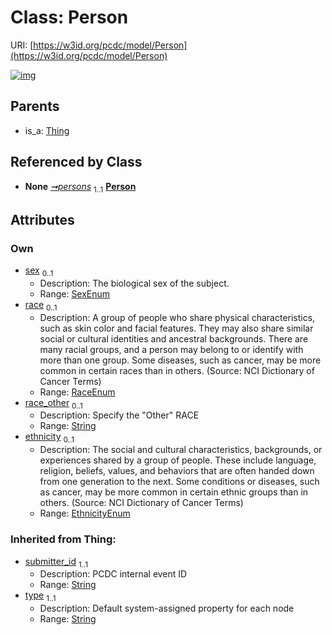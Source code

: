 
# Class: Person




URI: [https://w3id.org/pcdc/model/Person](https://w3id.org/pcdc/model/Person)


[![img](https://yuml.me/diagram/nofunky;dir:TB/class/[Thing],[Subject]++-%20persons%201..1>[Person&#124;sex:SexEnum%20%3F;race:RaceEnum%20%3F;race_other:string%20%3F;ethnicity:EthnicityEnum%20%3F;submitter_id(i):string;type(i):string],[Thing]^-[Person],[Subject])](https://yuml.me/diagram/nofunky;dir:TB/class/[Thing],[Subject]++-%20persons%201..1>[Person&#124;sex:SexEnum%20%3F;race:RaceEnum%20%3F;race_other:string%20%3F;ethnicity:EthnicityEnum%20%3F;submitter_id(i):string;type(i):string],[Thing]^-[Person],[Subject])

## Parents

 *  is_a: [Thing](Thing.md)

## Referenced by Class

 *  **None** *[➞persons](subject__persons.md)*  <sub>1..1</sub>  **[Person](Person.md)**

## Attributes


### Own

 * [sex](sex.md)  <sub>0..1</sub>
     * Description: The biological sex of the subject.
     * Range: [SexEnum](SexEnum.md)
 * [race](race.md)  <sub>0..1</sub>
     * Description: A group of people who share physical characteristics, such as skin color and facial features. They may also share similar social or cultural identities and ancestral backgrounds. There are many racial groups, and a person may belong to or identify with more than one group. Some diseases, such as cancer, may be more common in certain races than in others. (Source: NCI Dictionary of Cancer Terms)
     * Range: [RaceEnum](RaceEnum.md)
 * [race_other](race_other.md)  <sub>0..1</sub>
     * Description: Specify the "Other" RACE
     * Range: [String](types/String.md)
 * [ethnicity](ethnicity.md)  <sub>0..1</sub>
     * Description: The social and cultural characteristics, backgrounds, or experiences shared by a group of people. These include language, religion, beliefs, values, and behaviors that are often handed down from one generation to the next. Some conditions or diseases, such as cancer, may be more common in certain ethnic groups than in others. (Source: NCI Dictionary of Cancer Terms)
     * Range: [EthnicityEnum](EthnicityEnum.md)

### Inherited from Thing:

 * [submitter_id](submitter_id.md)  <sub>1..1</sub>
     * Description: PCDC internal event ID
     * Range: [String](types/String.md)
 * [type](type.md)  <sub>1..1</sub>
     * Description: Default system-assigned property for each node
     * Range: [String](types/String.md)

